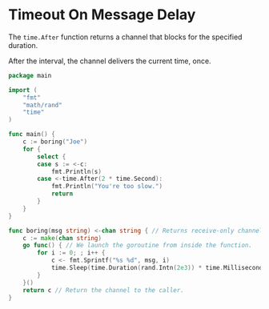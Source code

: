 # Timeout On Message Delay

The `time.After` function returns a channel that blocks for
the specified duration.

After the interval, the channel delivers the current time, once.

```go
package main

import (
	"fmt"
	"math/rand"
	"time"
)

func main() {
    c := boring("Joe")
    for {
        select {
        case s := <-c:
            fmt.Println(s)
        case <-time.After(2 * time.Second):
            fmt.Println("You're too slow.")
            return
        }
    }
}

func boring(msg string) <-chan string { // Returns receive-only channel of strings.
    c := make(chan string)
    go func() { // We launch the goroutine from inside the function.
        for i := 0; ; i++ {
            c <- fmt.Sprintf("%s %d", msg, i)
            time.Sleep(time.Duration(rand.Intn(2e3)) * time.Millisecond)
        }
    }()
    return c // Return the channel to the caller.
}

```
